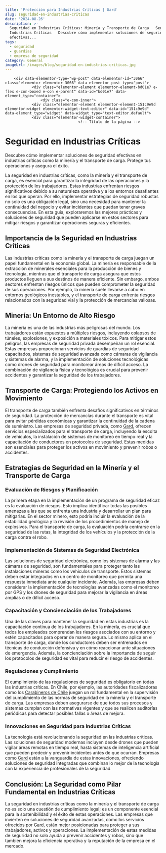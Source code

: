 ```yaml
---
title: 'Protección para Industrias Críticas | Gard'
slug: seguridad-en-industrias-criticas
date: '2024-08-26'
description: >-
  Seguridad en Industrias Críticas: Minería y Transporte de Carga   Seguridad en
  Industrias Críticas   Descubre cómo implementar soluciones de seguridad
  efectivas...
tags:
  - seguridad
  - guardias
  - empresa de seguridad
category: General
imageUrl: /images/blog/seguridad-en-industrias-criticas.jpg
---
```


		<div data-elementor-type="wp-post" data-elementor-id="3066" class="elementor elementor-3066" data-elementor-post-type="post">
				<div class="elementor-element elementor-element-bd01e7 e-flex e-con-boxed e-con e-parent" data-id="bd01e7" data-element_type="container">
					<div class="e-con-inner">
				<div class="elementor-element elementor-element-151c9e9d elementor-widget elementor-widget-text-editor" data-id="151c9e9d" data-element_type="widget" data-widget_type="text-editor.default">
				<div class="elementor-widget-container">
									 <!-- Título de la página -->
<title>Seguridad en Industrias Críticas: Minería y Transporte de Carga</title>

<!-- Encabezado principal -->
<h1 id="seguridad-en-industrias-criticas">Seguridad en Industrias Críticas</h1>

<!-- Introducción -->
<p>Descubre cómo implementar soluciones de seguridad efectivas en industrias críticas como la minería y el transporte de carga. Protege tus operaciones y asegura el éxito.</p>
<p>La seguridad en industrias críticas, como la minería y el transporte de carga, es esencial para garantizar la integridad de las operaciones y la protección de los trabajadores. Estas industrias enfrentan riesgos significativos debido a su naturaleza operativa y a los entornos desafiantes en los que operan. Por ello, implementar estrategias de seguridad robustas no solo es una obligación legal, sino una necesidad para mantener la continuidad del negocio y evitar incidentes que puedan tener graves consecuencias. En esta guía, exploraremos las mejores prácticas y soluciones de seguridad que pueden aplicarse en estos sectores para mitigar riesgos y garantizar operaciones seguras y eficientes.</p>

<!-- Importancia de la Seguridad en Industrias Críticas -->
<h2 id="importancia-seguridad-industrias-criticas">Importancia de la Seguridad en Industrias Críticas</h2>
<p>Las industrias críticas como la minería y el transporte de carga juegan un papel fundamental en la economía global. La minería es responsable de la extracción de minerales esenciales para la producción de bienes y tecnología, mientras que el transporte de carga asegura que estos productos lleguen a sus destinos de manera eficiente. Sin embargo, ambos sectores enfrentan riesgos únicos que pueden comprometer la seguridad de sus operaciones. Por ejemplo, la minería suele llevarse a cabo en entornos geológicos inestables, y el transporte de carga enfrenta riesgos relacionados con la seguridad vial y la protección de mercancías valiosas.</p>

<!-- Minería: Un Entorno de Alto Riesgo -->
<h2 id="mineria-alto-riesgo">Minería: Un Entorno de Alto Riesgo</h2>
<p>La minería es una de las industrias más peligrosas del mundo. Los trabajadores están expuestos a múltiples riesgos, incluyendo colapsos de túneles, explosiones, y exposición a materiales tóxicos. Para mitigar estos peligros, las empresas de seguridad privada desempeñan un rol esencial. Estas empresas proporcionan servicios de guardias de seguridad capacitados, sistemas de seguridad avanzada como cámaras de vigilancia y sistemas de alarma, y la implementación de soluciones tecnológicas como drones de seguridad para monitorear áreas de difícil acceso. La combinación de vigilancia física y tecnológica es crucial para prevenir accidentes y garantizar la seguridad de los trabajadores.</p>

<!-- Transporte de Carga: Protegiendo los Activos en Movimiento -->
<h2 id="transporte-carga-protegiendo-activos">Transporte de Carga: Protegiendo los Activos en Movimiento</h2>
<p>El transporte de carga también enfrenta desafíos significativos en términos de seguridad. La protección de mercancías durante el transporte es vital para evitar pérdidas económicas y garantizar la continuidad de la cadena de suministro. Las empresas de seguridad privada, como <a href="https://gard.cl">Gard</a>, ofrecen servicios especializados para el transporte de carga, incluyendo la escolta de vehículos, la instalación de sistemas de monitoreo en tiempo real y la capacitación de conductores en protocolos de seguridad. Estas medidas son esenciales para proteger los activos en movimiento y prevenir robos o accidentes.</p>

<!-- Estrategias de Seguridad en la Minería y el Transporte de Carga -->
<h2 id="estrategias-seguridad-mineria-transporte">Estrategias de Seguridad en la Minería y el Transporte de Carga</h2>

<!-- Evaluación de Riesgos y Planificación -->
<h3 id="evaluacion-riesgos-planificacion">Evaluación de Riesgos y Planificación</h3>
<p>La primera etapa en la implementación de un programa de seguridad eficaz es la evaluación de riesgos. Esto implica identificar todas las posibles amenazas a las que se enfrenta una industria y desarrollar un plan para mitigarlas. En el sector minero, esto podría incluir la evaluación de la estabilidad geológica y la revisión de los procedimientos de manejo de explosivos. Para el transporte de carga, la evaluación podría centrarse en la seguridad de las rutas, la integridad de los vehículos y la protección de la carga contra el robo.</p>

<!-- Implementación de Sistemas de Seguridad Electrónica -->
<h3 id="sistemas-seguridad-electronica">Implementación de Sistemas de Seguridad Electrónica</h3>
<p>Las soluciones de seguridad electrónica, como los sistemas de alarma y las cámaras de seguridad, son fundamentales para proteger tanto las instalaciones mineras como los vehículos de transporte. Estos sistemas deben estar integrados en un centro de monitoreo que permita una respuesta inmediata ante cualquier incidente. Además, las empresas deben considerar la implementación de tecnologías avanzadas como el monitoreo por GPS y los drones de seguridad para mejorar la vigilancia en áreas amplias o de difícil acceso.</p>

<!-- Capacitación y Concienciación de los Trabajadores -->
<h3 id="capacitacion-concienciacion-trabajadores">Capacitación y Concienciación de los Trabajadores</h3>
<p>Una de las claves para mantener la seguridad en estas industrias es la capacitación continua de los trabajadores. En la minería, es crucial que todos los empleados comprendan los riesgos asociados con su entorno y estén capacitados para operar de manera segura. Lo mismo aplica en el transporte de carga, donde los conductores deben ser entrenados en técnicas de conducción defensiva y en cómo reaccionar ante situaciones de emergencia. Además, la concienciación sobre la importancia de seguir los protocolos de seguridad es vital para reducir el riesgo de accidentes.</p>

<!-- Regulaciones y Cumplimiento -->
<h3 id="regulaciones-cumplimiento">Regulaciones y Cumplimiento</h3>
<p>El cumplimiento de las regulaciones de seguridad es obligatorio en todas las industrias críticas. En Chile, por ejemplo, las autoridades fiscalizadoras como los <a href="https://www.carabineros.cl/">Carabineros de Chile</a> juegan un rol fundamental en la supervisión del cumplimiento de las normas de seguridad en la minería y el transporte de carga. Las empresas deben asegurarse de que todos sus procesos y sistemas cumplan con las normativas vigentes y que se realicen auditorías periódicas para detectar posibles fallas o áreas de mejora.</p>

<!-- Innovaciones en Seguridad para Industrias Críticas -->
<h3 id="innovaciones-seguridad-industrias-criticas">Innovaciones en Seguridad para Industrias Críticas</h3>
<p>La tecnología está revolucionando la seguridad en las industrias críticas. Las soluciones de seguridad modernas incluyen desde drones que pueden vigilar áreas remotas en tiempo real, hasta sistemas de inteligencia artificial que pueden predecir y prevenir incidentes antes de que ocurran. Empresas como <a href="https://gard.cl">Gard</a> están a la vanguardia de estas innovaciones, ofreciendo soluciones de seguridad integradas que combinan lo mejor de la tecnología con la experiencia de profesionales de la seguridad.</p>

<!-- Conclusión -->
<h2 id="conclusion-seguridad-industrias-criticas">Conclusión: La Seguridad como Pilar Fundamental en Industrias Críticas</h2>
<p>La seguridad en industrias críticas como la minería y el transporte de carga no es solo una cuestión de cumplimiento legal; es un componente esencial para la sostenibilidad y el éxito de estas operaciones. Las empresas que invierten en soluciones de seguridad avanzadas, como los servicios ofrecidos por <a href="https://gard.cl">Gard</a>, están mejor posicionadas para proteger a sus trabajadores, activos y operaciones. La implementación de estas medidas de seguridad no solo ayuda a prevenir accidentes y robos, sino que también mejora la eficiencia operativa y la reputación de la empresa en el mercado.</p>
								</div>
				</div>
					</div>
				</div>
				</div>
		
